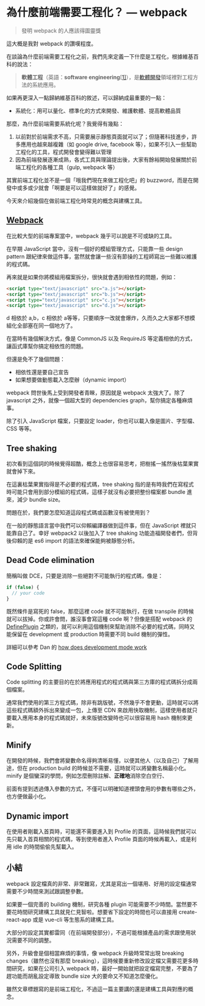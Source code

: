 # 為什麼前端需要工程化？ — webpack

> 發明 webpack 的人應該得圖靈獎

這大概是我對 webpack 的讚嘆程度。

在談論為什麼前端需要工程化之前，我們先來定義一下什麼是工程化，根據維基百科的說法：

> **軟體工程**（英語：**software engineering**[[1\]](https://zh.wikipedia.org/wiki/软件工程#cite_note-Software_Engineering;SE-1)），是[軟體開發](https://zh.wikipedia.org/wiki/软件开发)領域裡對工程方法的系統應用。

如果再更深入一點歸納維基百科的敘述，可以歸納成最重要的一點：

* 系統化：用可以量化、標準化的方式來開發、維護軟體、提高軟體品質

那麼，為什麼前端需要系統化呢？我覺得有幾點：

1. 以前對於前端需求不高，只需要展示靜態頁面就可以了；但隨著科技進步，許多應用也越來越複雜（如 google drive, facebook 等），如果不引入一些幫助工程化的工具，程式開發會變得難以管理
2. 因為前端發展逐漸成熟，各式工具與理論提出後，大家有餘裕開始發展關於前端工程化的各種工具（gulp, webpack 等）

其實前端工程化並不是一個「哦我們現在來做工程化吧」的 buzzword，而是在開發中或多或少就會「啊要是可以這樣做就好了」的感覺。

今天來介紹幾個在做前端工程化時常見的概念與建構工具。

## [Webpack](https://webpack.js.org/)

在比較大型的前端專案當中，webpack 幾乎可以說是不可或缺的工具。

在早期 JavaScript 當中，沒有一個好的模組管理方式，只能靠一些 design pattern 跟紀律來做這件事，當然就會讓一些沒有節操的工程師寫出一些難以維護的程式碼。

再來就是如果你將模組用檔案拆分，很快就會遇到相依性的問題，例如：

```html
<script type="text/javascript" src="a.js"></script>
<script type="text/javascript" src="b.js"></script>
<script type="text/javascript" src="c.js"></script>
<script type="text/javascript" src="d.js"></script>
```

d 相依於 a,b，c 相依於 a等等，只要順序一改就會爆炸，久而久之大家都不想模組化全部塞在同一個地方了。

在當時有幾個解決方式，像是 CommonJS 以及 RequireJS 等定義相依的方式，讓函式庫幫你搞定相依性的問題。

但還是免不了幾個問題：

* 相依性還是要自己宣告
* 如果想要做動態載入怎麼辦（dynamic import）

webpack 問世後馬上受到開發者青睞，原因就是 webpack 太強大了。除了 javascript 之外，就像一個超大型的 dependencies graph，幫你搞定各種麻煩事。

除了引入 JavaScript 檔案，只要設定 loader，你也可以載入像是圖片、字型檔、CSS 等等。

## Tree shaking

初次看到這個詞的時候覺得超酷，概念上也很容易思考，把樹搖一搖然後枯葉果實就會掉下來。

在這裏枯葉果實指得是不必要的程式碼，tree shaking 指的是有時我們在寫程式時可能只會用到部分模組的程式碼，這樣子就沒有必要把整份檔案都 bundle 進來，減少 bundle size。

問題在於，我們要怎麼知道這段程式碼或函數沒有被使用到？

在一般的靜態語言當中我們可以仰賴編譯器做到這件事，但在 JavaScript 裡就只能靠自己了。幸好 webpack2 以後加入了 tree shaking 功能造福開發者們，但背後仰賴的是 es6 import 的語法來確保能夠被靜態分析。

## Dead Code elimination

簡稱叫做 DCE，只要是消除一些絕對不可能執行的程式碼，像是：

```javascript
if (false) {
  // your code
}
```

既然條件是寫死的 false，那麼這裡 code 就不可能執行，在做 transpile 的時候就可以拔掉。你或許會問，誰沒事會寫這種 code 啊？但像是搭配 webpack 的 [DefinePlugin](https://webpack.js.org/plugins/define-plugin/) 之類的，就可以利用這個機制來幫助消除不必要的程式碼，同時又能保留在 development 或 production 時需要不同 build 機制的彈性。

詳細可以參考 Dan 的 [how does development mode work](https://overreacted.io/how-does-the-development-mode-work/)

## Code Splitting

Code splitting 的主要目的在於將應用程式的程式碼與第三方庫的程式碼拆分成兩個檔案。

通常我們使用的第三方程式碼，除非有跳版號，不然幾乎不會更動，這時就可以將這些程式碼額外拆出來變成一包，上傳至 CDN 來啟用快取機制，這樣使用者就只要載入應用本身的程式碼就好，未來版號改變時也可以很容易用 hash 機制來更新。

## Minify

在開發的時候，我們會將變數命名得夠清晰易懂，以便其他人（以及自己）了解用途，但在 production build 的時候並不需要，這時就可以將變數名稱最小化。minify 是個蠻深的學問，例如怎麼刪除註解、**正確地**消除空白空行、

前面有提到透過傳入參數的方式，不僅可以明確知道裡頭會用的參數有哪些之外，也方便做最小化。

## Dynamic import

在使用者剛載入首頁時，可能還不需要進入到 Profile 的頁面，這時候我們就可以先只載入首頁相關的程式碼，等到使用者進入 Profile 頁面的時候再載入，或是利用 idle 的時間偷偷先幫載入。

## 小結

webpack 設定檔真的非常、非常難寫，尤其是寫出一個堪用、好用的設定檔通常需要不少時間來測試跟調整參數。

如果要一個完善的 building 機制，研究各種 plugin 可能需要不少時間。當然要不要花時間研究建構工具就見仁見智啦。想要省下設定的時間也可以直接用 create-react-app 或是 vue-cli 等生態系的建構工具。

大部分的設定其實都雷同（在前端開發部分），不過可能根據產品的需求跟使用狀況需要不同的調整。

另外，升級會是個相當麻煩的事情，像 webpack 升級時常常出現 breaking changes（雖然也沒有那麼 breaking），這時候要重新修改設定檔又需要花更多時間研究，如果在公司引入 webpack 時，最好一開始就把設定檔寫完整，不要為了趕功能而胡亂設定導致 bundle size 大的要命又不知道怎麼優化。

雖然文章標題寫的是前端工程化，不過這一篇主要講的還是建構工具與對應的概念。